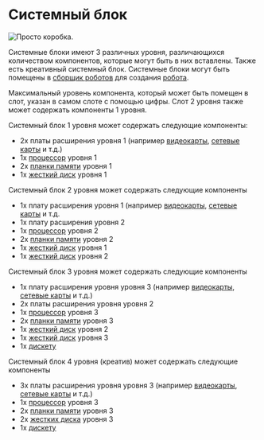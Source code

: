 # Системный блок

![Просто коробка.](oredict:oc:case1)

Системные блоки имеют 3 различных уровня, различающихся количеством компонентов, которые могут быть в них вставлены. Также есть креативный системный блок. Системные блоки могут быть помещены в [сборщик роботов](assembler.md) для создания [робота](robot.md).

Максимальный уровень компонента, который может быть помещен в слот, указан в самом слоте с помощью цифры. Слот 2 уровня также может содержать компоненты 1 уровня. 

Системный блок 1 уровня может содержать следующие компоненты:
- 2x платы расширения уровня 1 (например [видеокарты](../item/graphicsCard1.md), [сетевые карты](../item/lanCard.md) и т.д.)
- 1x [процессор](../item/cpu1.md) уровня 1
- 2x [планки памяти](../item/ram1.md) уровня 1
- 1x [жесткий диск](../item/hdd1.md) уровня 1

Системный блок 2 уровня может содержать следующие компоненты
- 1x плату расширения уровня 1 (например [видеокарты](../item/graphicsCard1.md), [сетевые карты](../item/lanCard.md) и т.д.
- 1x плату расширения уровня 2
- 1x [процессор](../item/cpu2.md) уровня 2
- 2x [планки памяти](../item/ram3.md) уровня 2
- 1x [жесткий диск](../item/hdd1.md) уровня 1
- 1x [жесткий диск](../item/hdd2.md) уровня 2

Системный блок 3 уровня может содержать следующие компоненты
- 1x плату расширения уровня уровня 3 (например [видеокарты](../item/graphicsCard1.md), [сетевые карты](../item/lanCard.md) и т.д.)
- 2x платы расширения уровня уровня 2
- 1x [процессор](../item/cpu3.md) уровня 3
- 2x [планки памяти](../item/ram5.md) уровня 3
- 1x [жесткий диск](../item/hdd2.md) уровня 2
- 1x [жесткий диск](../item/hdd3.md) уровня 3
- 1x [дискету](../item/floppy.md)

Системный блок 4 уровня (креатив) может содержать следующие компоненты
- 3x платы расширения уровня уровня 3 (например [видеокарты](../item/graphicsCard1.md), [сетевые карты](../item/lanCard.md) и т.д.)
- 1x [процессор](../item/cpu3.md) уровня 3
- 2x [планки памяти](../item/ram5.md) уровня 3
- 2x [жестких диска](../item/hdd3.md) уровня 3
- 1x [дискету](../item/floppy.md)
